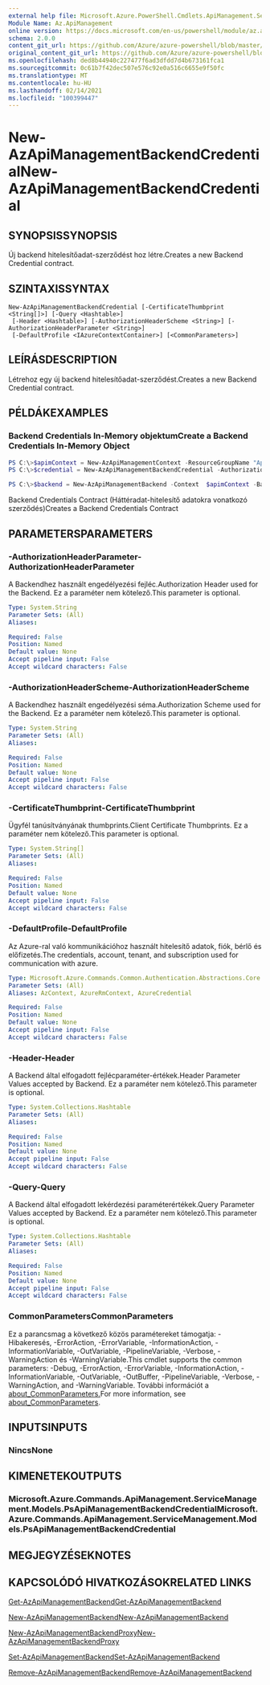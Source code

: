 ```yaml
---
external help file: Microsoft.Azure.PowerShell.Cmdlets.ApiManagement.ServiceManagement.dll-Help.xml
Module Name: Az.ApiManagement
online version: https://docs.microsoft.com/en-us/powershell/module/az.apimanagement/new-azapimanagementbackendcredential
schema: 2.0.0
content_git_url: https://github.com/Azure/azure-powershell/blob/master/src/ApiManagement/ApiManagement/help/New-AzApiManagementBackendCredential.md
original_content_git_url: https://github.com/Azure/azure-powershell/blob/master/src/ApiManagement/ApiManagement/help/New-AzApiManagementBackendCredential.md
ms.openlocfilehash: ded8b44940c227477f6ad3dfdd7d4b673161fca1
ms.sourcegitcommit: 0c61b7f42dec507e576c92e0a516c6655e9f50fc
ms.translationtype: MT
ms.contentlocale: hu-HU
ms.lasthandoff: 02/14/2021
ms.locfileid: "100399447"
---
```

# <span data-ttu-id="49228-101">New-AzApiManagementBackendCredential</span><span class="sxs-lookup"><span data-stu-id="49228-101">New-AzApiManagementBackendCredential</span></span>

## <span data-ttu-id="49228-102">SYNOPSIS</span><span class="sxs-lookup"><span data-stu-id="49228-102">SYNOPSIS</span></span>
<span data-ttu-id="49228-103">Új backend hitelesítőadat-szerződést hoz létre.</span><span class="sxs-lookup"><span data-stu-id="49228-103">Creates a new Backend Credential contract.</span></span>

## <span data-ttu-id="49228-104">SZINTAXIS</span><span class="sxs-lookup"><span data-stu-id="49228-104">SYNTAX</span></span>

```
New-AzApiManagementBackendCredential [-CertificateThumbprint <String[]>] [-Query <Hashtable>]
 [-Header <Hashtable>] [-AuthorizationHeaderScheme <String>] [-AuthorizationHeaderParameter <String>]
 [-DefaultProfile <IAzureContextContainer>] [<CommonParameters>]
```

## <span data-ttu-id="49228-105">LEÍRÁS</span><span class="sxs-lookup"><span data-stu-id="49228-105">DESCRIPTION</span></span>
<span data-ttu-id="49228-106">Létrehoz egy új backend hitelesítőadat-szerződést.</span><span class="sxs-lookup"><span data-stu-id="49228-106">Creates a new Backend Credential contract.</span></span>

## <span data-ttu-id="49228-107">PÉLDÁK</span><span class="sxs-lookup"><span data-stu-id="49228-107">EXAMPLES</span></span>

### <span data-ttu-id="49228-108">Backend Credentials In-Memory objektum</span><span class="sxs-lookup"><span data-stu-id="49228-108">Create a Backend Credentials In-Memory Object</span></span>
```powershell
PS C:\>$apimContext = New-AzApiManagementContext -ResourceGroupName "Api-Default-WestUS" -ServiceName "contoso"
PS C:\>$credential = New-AzApiManagementBackendCredential -AuthorizationHeaderScheme basic -AuthorizationHeaderParameter opensesame -Query @{"sv" = @('xx', 'bb'); "sr" = @('cc')} -Header @{"x-my-1" = @('val1', 'val2')}

PS C:\>$backend = New-AzApiManagementBackend -Context  $apimContext -BackendId 123 -Url 'https://contoso.com/awesomeapi' -Protocol http -Title "first backend" -SkipCertificateChainValidation $true -Credential $credential -Description "my backend"
```

<span data-ttu-id="49228-109">Backend Credentials Contract (Háttéradat-hitelesítő adatokra vonatkozó szerződés)</span><span class="sxs-lookup"><span data-stu-id="49228-109">Creates a Backend Credentials Contract</span></span>

## <span data-ttu-id="49228-110">PARAMETERS</span><span class="sxs-lookup"><span data-stu-id="49228-110">PARAMETERS</span></span>

### <span data-ttu-id="49228-111">-AuthorizationHeaderParameter</span><span class="sxs-lookup"><span data-stu-id="49228-111">-AuthorizationHeaderParameter</span></span>
<span data-ttu-id="49228-112">A Backendhez használt engedélyezési fejléc.</span><span class="sxs-lookup"><span data-stu-id="49228-112">Authorization Header used for the Backend.</span></span>
<span data-ttu-id="49228-113">Ez a paraméter nem kötelező.</span><span class="sxs-lookup"><span data-stu-id="49228-113">This parameter is optional.</span></span>

```yaml
Type: System.String
Parameter Sets: (All)
Aliases:

Required: False
Position: Named
Default value: None
Accept pipeline input: False
Accept wildcard characters: False
```

### <span data-ttu-id="49228-114">-AuthorizationHeaderScheme</span><span class="sxs-lookup"><span data-stu-id="49228-114">-AuthorizationHeaderScheme</span></span>
<span data-ttu-id="49228-115">A Backendhez használt engedélyezési séma.</span><span class="sxs-lookup"><span data-stu-id="49228-115">Authorization Scheme used for the Backend.</span></span>
<span data-ttu-id="49228-116">Ez a paraméter nem kötelező.</span><span class="sxs-lookup"><span data-stu-id="49228-116">This parameter is optional.</span></span>

```yaml
Type: System.String
Parameter Sets: (All)
Aliases:

Required: False
Position: Named
Default value: None
Accept pipeline input: False
Accept wildcard characters: False
```

### <span data-ttu-id="49228-117">-CertificateThumbprint</span><span class="sxs-lookup"><span data-stu-id="49228-117">-CertificateThumbprint</span></span>
<span data-ttu-id="49228-118">Ügyfél tanúsítványának thumbprints.</span><span class="sxs-lookup"><span data-stu-id="49228-118">Client Certificate Thumbprints.</span></span>
<span data-ttu-id="49228-119">Ez a paraméter nem kötelező.</span><span class="sxs-lookup"><span data-stu-id="49228-119">This parameter is optional.</span></span>

```yaml
Type: System.String[]
Parameter Sets: (All)
Aliases:

Required: False
Position: Named
Default value: None
Accept pipeline input: False
Accept wildcard characters: False
```

### <span data-ttu-id="49228-120">-DefaultProfile</span><span class="sxs-lookup"><span data-stu-id="49228-120">-DefaultProfile</span></span>
<span data-ttu-id="49228-121">Az Azure-ral való kommunikációhoz használt hitelesítő adatok, fiók, bérlő és előfizetés.</span><span class="sxs-lookup"><span data-stu-id="49228-121">The credentials, account, tenant, and subscription used for communication with azure.</span></span>

```yaml
Type: Microsoft.Azure.Commands.Common.Authentication.Abstractions.Core.IAzureContextContainer
Parameter Sets: (All)
Aliases: AzContext, AzureRmContext, AzureCredential

Required: False
Position: Named
Default value: None
Accept pipeline input: False
Accept wildcard characters: False
```

### <span data-ttu-id="49228-122">-Header</span><span class="sxs-lookup"><span data-stu-id="49228-122">-Header</span></span>
<span data-ttu-id="49228-123">A Backend által elfogadott fejlécparaméter-értékek.</span><span class="sxs-lookup"><span data-stu-id="49228-123">Header Parameter Values accepted by Backend.</span></span>
<span data-ttu-id="49228-124">Ez a paraméter nem kötelező.</span><span class="sxs-lookup"><span data-stu-id="49228-124">This parameter is optional.</span></span>

```yaml
Type: System.Collections.Hashtable
Parameter Sets: (All)
Aliases:

Required: False
Position: Named
Default value: None
Accept pipeline input: False
Accept wildcard characters: False
```

### <span data-ttu-id="49228-125">-Query</span><span class="sxs-lookup"><span data-stu-id="49228-125">-Query</span></span>
<span data-ttu-id="49228-126">A Backend által elfogadott lekérdezési paraméterértékek.</span><span class="sxs-lookup"><span data-stu-id="49228-126">Query Parameter Values accepted by Backend.</span></span>
<span data-ttu-id="49228-127">Ez a paraméter nem kötelező.</span><span class="sxs-lookup"><span data-stu-id="49228-127">This parameter is optional.</span></span>

```yaml
Type: System.Collections.Hashtable
Parameter Sets: (All)
Aliases:

Required: False
Position: Named
Default value: None
Accept pipeline input: False
Accept wildcard characters: False
```

### <span data-ttu-id="49228-128">CommonParameters</span><span class="sxs-lookup"><span data-stu-id="49228-128">CommonParameters</span></span>
<span data-ttu-id="49228-129">Ez a parancsmag a következő közös paramétereket támogatja: -Hibakeresés, -ErrorAction, -ErrorVariable, -InformationAction, -InformationVariable, -OutVariable, -PipelineVariable, -Verbose, -WarningAction és -WarningVariable.</span><span class="sxs-lookup"><span data-stu-id="49228-129">This cmdlet supports the common parameters: -Debug, -ErrorAction, -ErrorVariable, -InformationAction, -InformationVariable, -OutVariable, -OutBuffer, -PipelineVariable, -Verbose, -WarningAction, and -WarningVariable.</span></span> <span data-ttu-id="49228-130">További információt a [about_CommonParameters.](https://go.microsoft.com/fwlink/?LinkID=113216)</span><span class="sxs-lookup"><span data-stu-id="49228-130">For more information, see [about_CommonParameters](https://go.microsoft.com/fwlink/?LinkID=113216).</span></span>

## <span data-ttu-id="49228-131">INPUTS</span><span class="sxs-lookup"><span data-stu-id="49228-131">INPUTS</span></span>

### <span data-ttu-id="49228-132">Nincs</span><span class="sxs-lookup"><span data-stu-id="49228-132">None</span></span>

## <span data-ttu-id="49228-133">KIMENETEK</span><span class="sxs-lookup"><span data-stu-id="49228-133">OUTPUTS</span></span>

### <span data-ttu-id="49228-134">Microsoft.Azure.Commands.ApiManagement.ServiceManagement.Models.PsApiManagementBackendCredential</span><span class="sxs-lookup"><span data-stu-id="49228-134">Microsoft.Azure.Commands.ApiManagement.ServiceManagement.Models.PsApiManagementBackendCredential</span></span>

## <span data-ttu-id="49228-135">MEGJEGYZÉSEK</span><span class="sxs-lookup"><span data-stu-id="49228-135">NOTES</span></span>

## <span data-ttu-id="49228-136">KAPCSOLÓDÓ HIVATKOZÁSOK</span><span class="sxs-lookup"><span data-stu-id="49228-136">RELATED LINKS</span></span>

[<span data-ttu-id="49228-137">Get-AzApiManagementBackend</span><span class="sxs-lookup"><span data-stu-id="49228-137">Get-AzApiManagementBackend</span></span>](./Get-AzApiManagementBackend.md)

[<span data-ttu-id="49228-138">New-AzApiManagementBackend</span><span class="sxs-lookup"><span data-stu-id="49228-138">New-AzApiManagementBackend</span></span>](./New-AzApiManagementBackend.md)

[<span data-ttu-id="49228-139">New-AzApiManagementBackendProxy</span><span class="sxs-lookup"><span data-stu-id="49228-139">New-AzApiManagementBackendProxy</span></span>](./New-AzApiManagementBackendProxy.md)

[<span data-ttu-id="49228-140">Set-AzApiManagementBackend</span><span class="sxs-lookup"><span data-stu-id="49228-140">Set-AzApiManagementBackend</span></span>](./Set-AzApiManagementBackend.md)

[<span data-ttu-id="49228-141">Remove-AzApiManagementBackend</span><span class="sxs-lookup"><span data-stu-id="49228-141">Remove-AzApiManagementBackend</span></span>](./Remove-AzApiManagementBackend.md)
